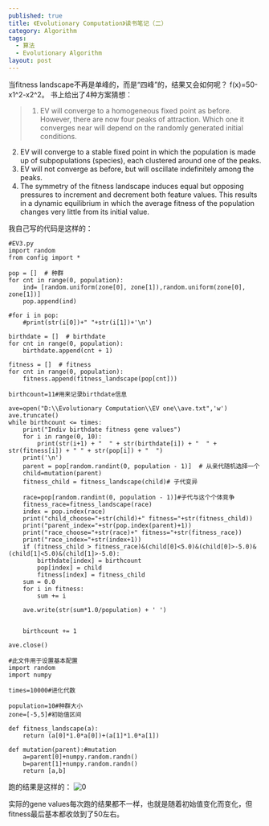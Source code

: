 ```yaml
---
published: true
title: 《Evolutionary Computation》读书笔记（二）
category: Algorithm
tags: 
  - 算法
  - Evolutionary Algorithm
layout: post
---
```


当fitness landscape不再是单峰的，而是“四峰”的，结果又会如何呢？  f(x)=50-x1^2-x2^2。
书上给出了4种方案猜想：
>1. EV will converge to a homogeneous fixed point as before. However, there are now four peaks of attraction. Which one it converges near will depend on the randomly
generated initial conditions.
2. EV will converge to a stable fixed point in which the population is made up of subpopulations (species), each clustered around one of the peaks.
3. EV will not converge as before, but will oscillate indefinitely among the peaks.
4. The symmetry of the fitness landscape induces equal but opposing pressures to increment and decrement both feature values. This results in a dynamic equilibrium in which the average fitness of the population changes very little from its initial value.

我自己写的代码是这样的：

	#EV3.py
	import random
	from config import *

	pop = []  # 种群
	for cnt in range(0, population):
		ind= [random.uniform(zone[0], zone[1]),random.uniform(zone[0], zone[1])]
		pop.append(ind)

	#for i in pop:
		#print(str(i[0])+" "+str(i[1])+'\n')

	birthdate = []  # birthdate
	for cnt in range(0, population):
		birthdate.append(cnt + 1)

	fitness = []  # fitness
	for cnt in range(0, population):
		fitness.append(fitness_landscape(pop[cnt]))

	birthcount=11#用来记录birthdate信息

	ave=open("D:\\Evolutionary Computation\\EV one\\ave.txt",'w')
	ave.truncate()
	while birthcount <= times:
		print("Indiv birthdate fitness gene values")
		for i in range(0, 10):
			print(str(i+1) + "  " + str(birthdate[i]) + "  " + str(fitness[i]) + " " + str(pop[i]) + "  ")
		print('\n')
		parent = pop[random.randint(0, population - 1)]  # 从亲代随机选择一个
		child=mutation(parent)
		fitness_child = fitness_landscape(child)# 子代变异

		race=pop[random.randint(0, population - 1)]#子代与这个个体竞争
		fitness_race=fitness_landscape(race)
		index = pop.index(race)
		print("child_choose="+str(child)+" fitness="+str(fitness_child))
		print("parent_index="+str(pop.index(parent)+1))
		print("race_choose="+str(race)+" fitness="+str(fitness_race))
		print("race_index="+str(index+1))
		if (fitness_child > fitness_race)&(child[0]<5.0)&(child[0]>-5.0)&(child[1]<5.0)&(child[1]>-5.0):
			birthdate[index] = birthcount
			pop[index] = child
			fitness[index] = fitness_child
		sum = 0.0
		for i in fitness:
			sum += i

		ave.write(str(sum*1.0/population) + ' ')


		birthcount += 1

	ave.close()

	#此文件用于设置基本配置
	import random
	import numpy

	times=10000#进化代数

	population=10#种群大小
	zone=[-5,5]#初始值区间

	def fitness_landscape(a):
		return (a[0]*1.0*a[0])+(a[1]*1.0*a[1])

	def mutation(parent):#mutation
		a=parent[0]+numpy.random.randn()
		b=parent[1]+numpy.random.randn()
		return [a,b]


	
		
跑的结果是这样的：
![0](https://raw.githubusercontent.com/Logos23333/Logos23333.github.io/master/_posts/image/EV/2.png)

实际的gene values每次跑的结果都不一样，也就是随着初始值变化而变化，但fitness最后基本都收敛到了50左右。